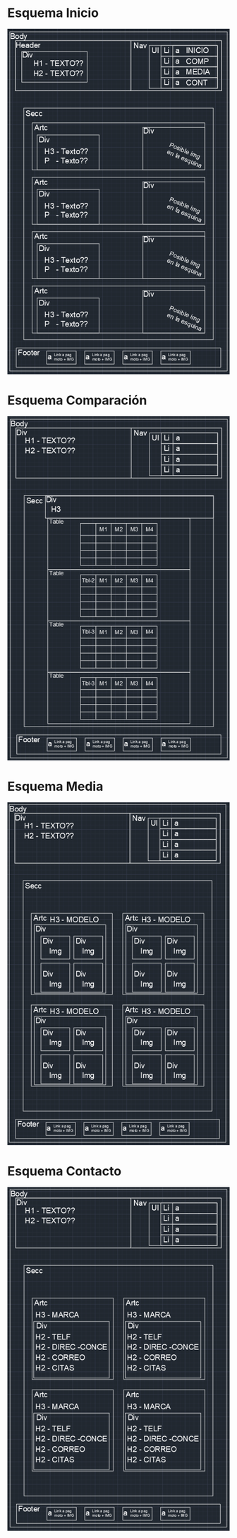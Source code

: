 

# Esquema Inicio
![Esquema Inicio](https://github.com/DPachoGit/proyecto-rampup/blob/main/assets/esq/esquemaInicio.PNG)
# Esquema Comparación
![Esquema Comparación](https://github.com/DPachoGit/proyecto-rampup/blob/main/assets/esq/esquemaComparacion.PNG)
# Esquema Media
![Esquema Media](https://github.com/DPachoGit/proyecto-rampup/blob/main/assets/esq/esquemaMedia.PNG)
# Esquema Contacto
![Esquema Contacto](https://github.com/DPachoGit/proyecto-rampup/blob/main/assets/esq/esquemaContacto.PNG)
